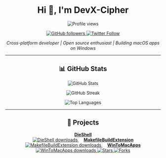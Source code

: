 <h1 align="center">Hi 👋, I'm DevX-Cipher</h1>
<p align="center">
  <img src="https://komarev.com/ghpvc/?username=DevX-Cipher&label=Profile%20views&color=0e75b6&style=flat" alt="Profile views" />
</p>

<p align="center">
  <a href="https://github.com/DevX-Cipher" target="_blank" rel="noreferrer">
    <img alt="GitHub followers" src="https://img.shields.io/github/followers/DevX-Cipher?style=social" />
  </a>
  <a href="https://twitter.com/your_twitter" target="_blank" rel="noreferrer">
    <img alt="Twitter Follow" src="https://img.shields.io/twitter/follow/your_twitter?style=social" />
  </a>
  <!-- Add more social badges as you like -->
</p>

<p align="center">
  <em>Cross-platform developer | Open source enthusiast | Building macOS apps on Windows</em>
</p>

---

<h2 align="center">📊 GitHub Stats</h2>
<p align="center">
  <img src="https://github-readme-stats.vercel.app/api?username=DevX-Cipher&show_icons=true&theme=radical&hide_title=true" alt="GitHub Stats" />
</p>
<p align="center">
  <img src="https://github-readme-streak-stats.herokuapp.com/?user=DevX-Cipher&theme=radical" alt="GitHub Streak" />
</p>
<p align="center">
  <img src="https://github-readme-stats.vercel.app/api/top-langs?username=DevX-Cipher&show_icons=true&theme=radical&layout=compact" alt="Top Languages" />
</p>

---

<h2 align="center">🚀 Projects</h2>
<p align="center">
  <a href="https://github.com/DevX-Cipher/DieShell" target="_blank" rel="noreferrer">
    <b>DieShell</b><br />
    <img src="https://img.shields.io/github/downloads/DevX-Cipher/DieShell/total?label=Downloads&color=black" alt="DieShell downloads" />
  </a>
  &nbsp;&nbsp;&nbsp;
  <a href="https://github.com/DevX-Cipher/MakefileBuildExtension" target="_blank" rel="noreferrer">
    <b>MakefileBuildExtension</b><br />
    <img src="https://img.shields.io/github/downloads/DevX-Cipher/MakefileBuildExtension/total?label=Downloads&color=black" alt="MakefileBuildExtension downloads" />
  </a>
  &nbsp;&nbsp;&nbsp;
  <a href="https://github.com/DevX-Cipher/WinToMacApps" target="_blank" rel="noreferrer">
    <b>WinToMacApps</b><br />
    <img src="https://img.shields.io/github/downloads/DevX-Cipher/WinToMacApps/total?label=Downloads&color=black" alt="WinToMacApps downloads" />
    <img src="https://img.shields.io/github/stars/DevX-Cipher/WinToMacApps?style=social" alt="Stars" />
    <img src="https://img.shields.io/github/forks/DevX-Cipher/WinToMacApps?style=social" alt="Forks" />
  </a>
</p>
